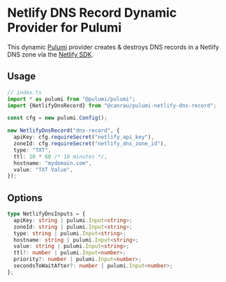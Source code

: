 # Netlify DNS Record Dynamic Provider for Pulumi

This dynamic [Pulumi](https://www.pulumi.com/) provider creates & destroys DNS records in a Netlify DNS zone via the [Netlify SDK](https://npmjs.com/package/netlify).

## Usage

```ts
// index.ts
import * as pulumi from "@pulumi/pulumi";
import {NetlifyDnsRecord} from "@canrau/pulumi-netlify-dns-record";

const cfg = new pulumi.Config();

new NetlifyDnsRecord("dns-record", {
  apiKey: cfg.requireSecret("netlify_api_key"),
  zoneId: cfg.requireSecret("netlify_dns_zone_id"),
  type: "TXT",
  ttl: 10 * 60 /* 10 minutes */,
  hostname: "mydomain.com",
  value: "TXT Value",
});
```

## Options

```ts
type NetlifyDnsInputs = {
  apiKey: string | pulumi.Input<string>;
  zoneId: string | pulumi.Input<string>;
  type: string | pulumi.Input<string>;
  hostname: string | pulumi.Input<string>;
  value: string | pulumi.Input<string>;
  ttl?: number | pulumi.Input<number>;
  priority?: number | pulumi.Input<number>;
  secondsToWaitAfter?: number | pulumi.Input<number>;
};
```

